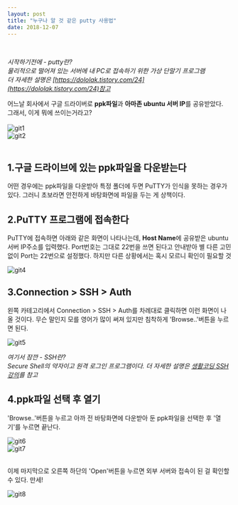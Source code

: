 ```yaml
---
layout: post
title: "누구나 알 것 같은 putty 사용법"
date: 2018-12-07
---  
```

<br/>

*시작하기전에 - putty란?  
물리적으로 떨어져 있는 서버에 내 PC로 접속하기 위한 가상 단말기 프로그램  
더 자세한 설명은 [https://dololak.tistory.com/24](https://dololak.tistory.com/24)참고*
<br/>

어느날 회사에서 구글 드라이버로 **ppk파일**과 **아마존 ubuntu 서버 IP**를 공유받았다.  
그래서, 이게 뭐에 쓰이는거라고?  
<br/>
![git1](https://user-images.githubusercontent.com/29648470/49653503-7de55080-fa78-11e8-87d8-40aaa36f6768.png)  
![git2](https://user-images.githubusercontent.com/29648470/49653535-97869800-fa78-11e8-9dff-c8ff966e3a2a.png)  
<br/>

<h2>1.구글 드라이브에 있는 ppk파일을 다운받는다</h2>
  어떤 경우에는 ppk파일을 다운받아 특정 폴더에 두면 PuTTY가 인식을 못하는 경우가 있다.
  그러니 초보라면 안전하게 바탕화면에 파일을 두는 게 상책이다.  
<br/>

<h2>2.PuTTY 프로그램에 접속한다</h2>
  PuTTY에 접속하면 아래와 같은 화면이 나타나는데, <b>Host Name</b>에 공유받은 ubuntu 서버 IP주소를 입력했다.
  Port번호는 그대로 22번을 쓰면 된다고 안내받아 별 다른 고민없이 Port는 22번으로 설정했다. 하지만 다른 상황에서는 혹시 모르니 확인이 필요할 것  
  <br/>  

![git4](https://user-images.githubusercontent.com/29648470/49654000-f7ca0980-fa79-11e8-9c35-d076815d08ac.png)

<h2>3.Connection > SSH > Auth</h2>
  왼쪽 카테고리에서 Connection > SSH > Auth를 차례대로 클릭하면 이런 화면이 나올 것이다.
  무슨 말인지 모를 영어가 많이 써져 있지만 침착하게 'Browse..'버튼을 누르면 된다.
  <br/>
  
  ![git5](https://user-images.githubusercontent.com/29648470/49654176-7b83f600-fa7a-11e8-82a1-9d5a7e5d371a.png)  
  
  <i>여기서 잠깐 - SSH란?  
  Secure Shell의 약자이고 원격 로그인 프로그램이다. 더 자세한 설명은 [생활코딩 SSH 강의](https://opentutorials.org/module/432/3738)를 참고 </i>
<br/>

<h2>4.ppk파일 선택 후 열기</h2>
  'Browse..'버튼을 누르고 아까 전 바탕화면에 다운받아 둔 ppk파일을 선택한 후 '열기'를 누르면 끝난다.  
  
  ![git6](https://user-images.githubusercontent.com/29648470/49654718-f3065500-fa7b-11e8-94ca-d6da9130f171.png)    
  ![git7](https://user-images.githubusercontent.com/29648470/49654746-04e7f800-fa7c-11e8-86ba-cebe8f61daa4.png) 
  
  <br/>
  이제 마지막으로 오른쪽 하단의 'Open'버튼을 누르면 외부 서버와 접속이 된 걸 확인할 수 있다. 만세!
  
  ![git8](https://user-images.githubusercontent.com/29648470/49654754-0ca79c80-fa7c-11e8-8f6d-e02f1afaa7f1.png)  
  



  

  

  

  
  






